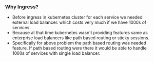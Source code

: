 ### Why Ingress?

- Before ingress in kubernetes cluster for each service we needed external load balancer. which costs very much if we have 1000s of services.
- Because at that time kubernetes wasn't providing features same as enterprise load balancers like path based routing or sticky sessions.
- Specifically for above problem the path based routing was needed feature. If path based routing were there it would be able to handle
  1000s of services with single load balancer.
